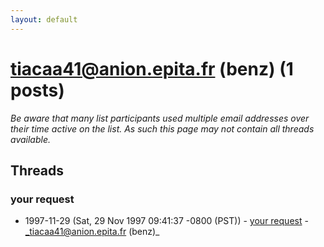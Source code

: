 ```yaml
---
layout: default
---
```


# tiacaa41@anion.epita.fr (benz) (1 posts)

_Be aware that many list participants used multiple email addresses over their time active on the list. As such this page may not contain all threads available._

## Threads

### your request
+ 1997-11-29 (Sat, 29 Nov 1997 09:41:37 -0800 (PST)) - [your request](/archive/1997/11/b6a8ccde73a4ea51774a5459309b0c86a326917f67e503d657476f8d81319975) - _tiacaa41@anion.epita.fr (benz)_

